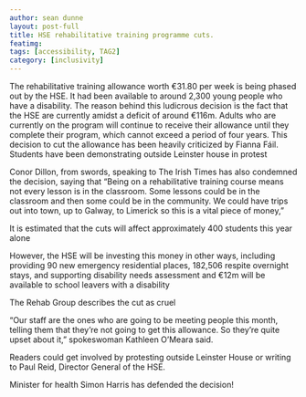 ```yaml
---
author: sean dunne
layout: post-full
title: HSE rehabilitative training programme cuts.
featimg:
tags: [accessibility, TAG2]
category: [inclusivity]
---
```





The rehabilitative training allowance worth €31.80 per week is being phased out by the HSE. It had been available to around 2,300 young people who have a disability. The reason behind this ludicrous decision is the fact that the HSE are currently amidst a deficit of around €116m. Adults who are currently on the program will continue to receive their allowance until they complete their program, which cannot exceed a period of four years. This decision to cut the allowance has been heavily criticized by Fianna Fáil. 
Students have been demonstrating outside Leinster house in protest

Conor Dillon, from swords, speaking to The Irish Times has also condemned the decision, saying that “Being on a rehabilitative training course means not every lesson is in the classroom. Some lessons could be in the classroom and then some could be in the community. We could have trips out into town, up to Galway, to Limerick so this is a vital piece of money,”

It is estimated that the cuts will affect approximately 400 students this year alone



However, the HSE will be investing this money in other ways, including providing 90 new emergency residential places, 182,506 respite overnight stays, and supporting disability needs assessment and €12m will be available to school leavers with a disability 



The Rehab Group describes the cut as cruel

“Our staff are the ones who are going to be meeting people this month, telling them that they’re not going to get this allowance. So they’re quite upset about it,” spokeswoman Kathleen O’Meara said.

Readers could get involved by protesting outside Leinster House or writing to Paul Reid, Director General of the HSE.

Minister for health Simon Harris has defended the decision!



 
